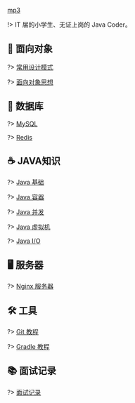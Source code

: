 [mp3](/media/song.mp3 ':include')

!> IT 届的小学生、无证上岗的 Java Coder。

## 💁  面向对象
?> [常用设计模式](notes/设计模式.md)

?> [面向对象思想](notes/面向对象思想.md)

## 💾  数据库
?> [MySQL](notes/MySQL.md)

?> [Redis](notes/Redis.md)

## ☕️  JAVA知识
?> [Java 基础](notes/Java基础.md)

?> [Java 容器](notes/Java容器.md)

?> [Java 并发](notes/Java并发.md)

?> [Java 虚拟机](notes/Java虚拟机.md)

?> [Java I/O](notes/JavaIO.md)

## 🖥  服务器
?> [Nginx 服务器](notes/Nginx.md)

## 🛠  工具
?> [Git 教程](notes/Git.md)

?> [Gradle 教程](notes/Gradle.md)

## 📚  面试记录
?> [面试记录](notes/面试记录.md)

